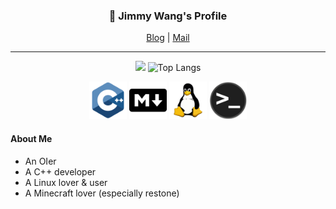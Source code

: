 <h3 align="center">👋 Jimmy Wang's Profile</h3>
<p align="center">
  <a href="https://www.cnblogs.com/wangjunrui">Blog</a> |
  <a href="mailto:2189535056@qq.com">Mail</a>
</p>
<hr/>

<p align="center">
  <img src="https://github-readme-stats.vercel.app/api?username=whitepaperdog&count_private=true&show_icon=true&include_all_commits&hide_border=true"/>
  <img alt="Top Langs" src="https://github-readme-stats.vercel.app/api/top-langs/?username=whitepaperdog&layout=compact&hide_border=true"/>
</p>

<p align="center">
  <code><img height="60" src="https://raw.githubusercontent.com/github/explore/80688e429a7d4ef2fca1e82350fe8e3517d3494d/topics/cpp/cpp.png"></code>
  <code><img height="60" src="https://raw.githubusercontent.com/github/explore/80688e429a7d4ef2fca1e82350fe8e3517d3494d/topics/markdown/markdown.png"></code>
  <code><img height="60" src="https://raw.githubusercontent.com/github/explore/80688e429a7d4ef2fca1e82350fe8e3517d3494d/topics/linux/linux.png"></code>
  <code><img height="60" src="https://raw.githubusercontent.com/github/explore/d92924b1d925bb134e308bd29c9de6c302ed3beb/topics/terminal/terminal.png"></code>
</p>

#### About Me
 - An OIer
 - A C++ developer
 - A Linux lover & user
 - A Minecraft lover (especially restone)

<!--
**wangjunrui666/wangjunrui666** is a ✨ _special_ ✨ repository because its `README.md` (this file) appears on your GitHub profile.

Here are some ideas to get you started:

- 🔭 I’m currently working on ...
- 🌱 I’m currently learning ...
- 👯 I’m looking to collaborate on ...
- 🤔 I’m looking for help with ...
- 💬 Ask me about ...
- 📫 How to reach me: ...
- 😄 Pronouns: ...
- ⚡ Fun fact: ...
-->
